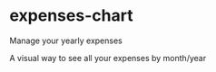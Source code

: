 # expenses-chart

Manage your yearly expenses

A visual way to see all your expenses by month/year


